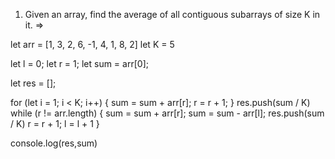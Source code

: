 1. Given an array, find the average of all contiguous subarrays of size K in it. =>
   
let arr = [1, 3, 2, 6, -1, 4, 1, 8, 2]
let K = 5


let l = 0;
let r = 1;
let sum = arr[0];

let res = [];

for (let i = 1; i < K; i++) {
    sum = sum + arr[r];
    r = r + 1;
}
res.push(sum / K)
while (r != arr.length) {
    sum = sum + arr[r];
    sum = sum - arr[l];
    res.push(sum / K)
    r = r + 1;
    l = l + 1
}

console.log(res,sum)

